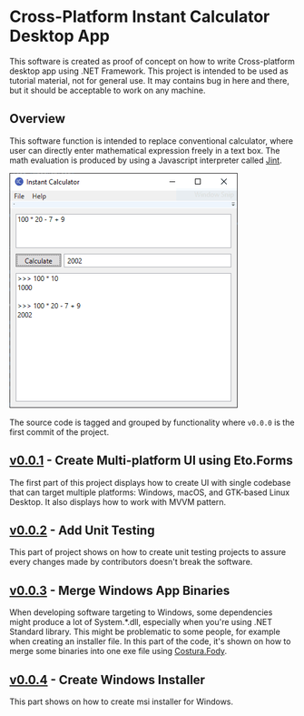 # Cross-Platform Instant Calculator Desktop App

This software is created as proof of concept on how to write Cross-platform desktop app using .NET Framework.
This project is intended to be used as tutorial material, not for general use.
It may contains bug in here and there, but it should be acceptable to work on any machine.

## Overview

This software function is intended to replace conventional calculator, where user can directly enter mathematical expression freely in a text box.
The math evaluation is produced by using a Javascript interpreter called [Jint](https://github.com/sebastienros/jint).

![Instant Calculator Windows Preview](https://raw.githubusercontent.com/junian/instant-calculator/gh-pages/img/instant-calculator-preview-01.png)

The source code is tagged and grouped by functionality where `v0.0.0` is the first commit of the project.

## [v0.0.1] - Create Multi-platform UI using Eto.Forms

The first part of this project displays how to create UI with single codebase that can target multiple platforms: Windows, macOS, and GTK-based Linux Desktop.
It also displays how to work with MVVM pattern.

## [v0.0.2] - Add Unit Testing

This part of project shows on how to create unit testing projects to assure every changes made by contributors doesn't break the software.

## [v0.0.3] - Merge Windows App Binaries

When developing software targeting to Windows, some dependencies might produce a lot of System.*.dll, especially when you're using .NET Standard library.
This might be problematic to some people, for example when creating an installer file.
In this part of the code, it's shown on how to merge some binaries into one exe file using [Costura.Fody](https://github.com/Fody/Costura).

## [v0.0.4] - Create Windows Installer

This part shows on how to create msi installer for Windows.

[v0.0.4]: https://github.com/junian/instant-calculator/releases/tag/v0.0.4
[v0.0.3]: https://github.com/junian/instant-calculator/releases/tag/v0.0.3
[v0.0.2]: https://github.com/junian/instant-calculator/releases/tag/v0.0.2
[v0.0.1]: https://github.com/junian/instant-calculator/releases/tag/v0.0.1
